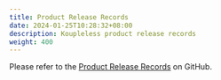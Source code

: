 ```yaml
---
title: Product Release Records
date: 2024-01-25T10:28:32+08:00
description: Koupleless product release records
weight: 400
---
```


Please refer to the [Product Release Records](https://github.com/koupleless/koupleless/releases/) on GitHub.
<br/>
